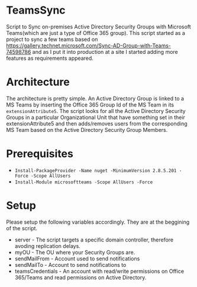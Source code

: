 # TeamsSync
Script to Sync on-premises Active Directory Security Groups with Microsoft Teams(which are just a type of Office 365 group). This script started as a project to sync a few teams based on https://gallery.technet.microsoft.com/Sync-AD-Group-with-Teams-74598786 and as I put it into production at a site I started adding more features as requirements appeared.

# Architecture
The architecture is pretty simple. An Active Directory Group is linked to a MS Teams by inserting the Office 365 Group Id of the MS Team in its `extensionAttribute5`. The script looks for all the Active Directory Security Groups in a particular Organizational Unit that have something set in their extensionAttribute5 and then adds/removes users from the corresponding MS Team based on the Active Directory Security Group Members.

# Prerequisites

* `Install-PackageProvider -Name nuget -MinimumVersion 2.8.5.201 -Force -Scope AllUsers`
* `Install-Module microsoftteams -Scope AllUsers -Force`


# Setup
Please setup the following variables accordingly. They are at the beggining of the script.

* server - The script targets a specific domain controller, therefore avoding replication delays.
* myOU - The OU where your Security Groups are.
* sendMailFrom - Account used to send notifications
* sendMailTo - Account to send notifications to
* teamsCredentials - An account with read/write permissions on Office 365/Teams and read permissions on Active Directory.


